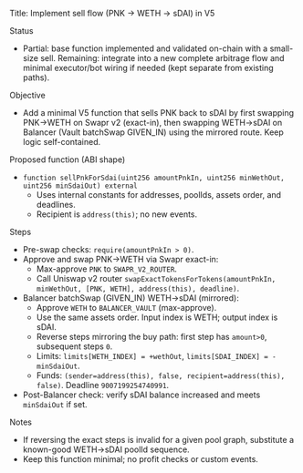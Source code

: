 Title: Implement sell flow (PNK → WETH → sDAI) in V5

Status
- Partial: base function implemented and validated on-chain with a small-size sell. Remaining: integrate into a new complete arbitrage flow and minimal executor/bot wiring if needed (kept separate from existing paths).

Objective
- Add a minimal V5 function that sells PNK back to sDAI by first swapping PNK→WETH on Swapr v2 (exact-in), then swapping WETH→sDAI on Balancer (Vault batchSwap GIVEN_IN) using the mirrored route. Keep logic self-contained.

Proposed function (ABI shape)
- `function sellPnkForSdai(uint256 amountPnkIn, uint256 minWethOut, uint256 minSdaiOut) external`
  - Uses internal constants for addresses, poolIds, assets order, and deadlines.
  - Recipient is `address(this)`; no new events.

Steps
- Pre-swap checks: `require(amountPnkIn > 0)`.
- Approve and swap PNK→WETH via Swapr exact-in:
  - Max-approve `PNK` to `SWAPR_V2_ROUTER`.
  - Call Uniswap v2 router `swapExactTokensForTokens(amountPnkIn, minWethOut, [PNK, WETH], address(this), deadline)`.
- Balancer batchSwap (GIVEN_IN) WETH→sDAI (mirrored):
  - Approve `WETH` to `BALANCER_VAULT` (max-approve).
  - Use the same assets order. Input index is WETH; output index is sDAI.
  - Reverse steps mirroring the buy path: first step has `amount>0`, subsequent steps `0`.
  - Limits: `limits[WETH_INDEX] = +wethOut`, `limits[SDAI_INDEX] = -minSdaiOut`.
  - Funds: `(sender=address(this), false, recipient=address(this), false)`. Deadline `9007199254740991`.
- Post-Balancer check: verify sDAI balance increased and meets `minSdaiOut` if set.

Notes
- If reversing the exact steps is invalid for a given pool graph, substitute a known-good WETH→sDAI poolId sequence.
- Keep this function minimal; no profit checks or custom events.

